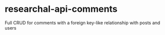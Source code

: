 # researchal-api-comments
Full CRUD for comments with a foreign key-like relationship with posts and users
